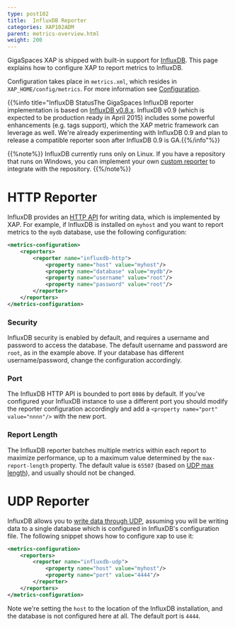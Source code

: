 ```yaml
---
type: post102
title:  InfluxDB Reporter
categories: XAP102ADM
parent: metrics-overview.html
weight: 200
---
```


GigaSpaces XAP is shipped with built-in support for [InfluxDB](http://influxdb.com/). This page explains how to configure XAP to report metrics to InfluxDB. 

Configuration takes place in `metrics.xml`, which resides in `XAP_HOME/config/metrics`. For more information see [Configuration](./metrics-configuration.html).

{{%info title="InfluxDB StatusThe GigaSpaces InfluxDB reporter implementation is based on [InfluxDB v0.8.x](http://influxdb.com/docs/v0.8/). InfluxDB v0.9 (which is expected to be production ready in April 2015) includes some powerful enhancements (e.g. tags support), which the XAP metric framework can leverage as well. We're already experimenting with InfluxDB 0.9 and plan to release a compatible reporter soon after InfluxDB 0.9 is GA.{{%/info"%}}

{{%note%}}
InfluxDB currently runs only on Linux. If you have a repository that runs on Windows, you can implement your own [custom reporter](./metrics-custom-reporter.html) to integrate with the repository.
{{%/note%}}

# HTTP Reporter

InfluxDB provides an [HTTP API](http://influxdb.com/docs/v0.8/api/reading_and_writing_data.html#writing-data-through-http) for writing data, which is implemented by XAP. For example, if InfluxDB is installed on `myhost` and you want to report metrics to the `mydb` database, use the following configuration:


```xml
<metrics-configuration>
    <reporters>
        <reporter name="influxdb-http">
            <property name="host" value="myhost"/>
            <property name="database" value="mydb"/>
            <property name="username" value="root"/>
            <property name="password" value="root"/>
        </reporter>
    </reporters>
</metrics-configuration>
```

### Security

InfluxDB security is enabled by default, and requires a username and password to access the database. The default username and password are `root`, as in the example above. If your database has different username/password, change the configuration accordingly.

### Port

The InfluxDB HTTP API is bounded to port `8086` by default. If you've configured your InfluxDB instance to use a different port you should modify the reporter configuration accordingly and add a `<property name="port" value="nnnn"/>` with the new port.


### Report Length

The InfluxDB reporter batches multiple metrics within each report to maximize performance, up to a maximum value determined by the `max-report-length` property. The default value is `65507` (based on [UDP max length](http://en.wikipedia.org/wiki/User_Datagram_Protocol)), and usually should not be changed. 

# UDP Reporter

InfluxDB allows you to [write data through UDP](http://influxdb.com/docs/v0.8/api/reading_and_writing_data.html#writing-data-through-json-+-udp), assuming you will be writing data to a single database which is configured in InfluxDB's configuration file. The following snippet shows how to configure xap to use it:


```xml
<metrics-configuration>
    <reporters>
        <reporter name="influxdb-udp">
            <property name="host" value="myhost"/>
            <property name="port" value="4444"/>
        </reporter>
    </reporters>
</metrics-configuration>
```

Note we're setting the `host` to the location of the InfluxDB installation, and the database is not configured here at all. The default port is `4444`.

